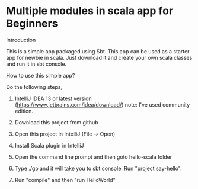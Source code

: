 Multiple modules in scala app for Beginners
===========================================

Introduction

This is a simple app packaged using Sbt. This app can be used as a starter app for newbie in scala. Just download it and create your own scala classes and run it in sbt console. 

How to use this simple app?

Do the following steps,

1. IntelliJ IDEA 13 or latest version (https://www.jetbrains.com/idea/download/)
note: I've used community edition.

2. Download this project from github

3. Open this project in IntelliJ (File -> Open)

4. Install Scala plugin in IntelliJ

5. Open the command line prompt and then goto hello-scala folder

6. Type ./go and it will take you to sbt console. Run "project say-hello". 

7. Run "compile" and then "run HelloWorld"






